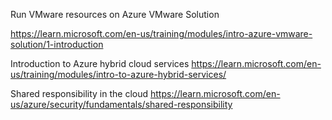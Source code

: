 Run VMware resources on Azure VMware Solution

https://learn.microsoft.com/en-us/training/modules/intro-azure-vmware-solution/1-introduction


Introduction to Azure hybrid cloud services
https://learn.microsoft.com/en-us/training/modules/intro-to-azure-hybrid-services/


Shared responsibility in the cloud
https://learn.microsoft.com/en-us/azure/security/fundamentals/shared-responsibility
